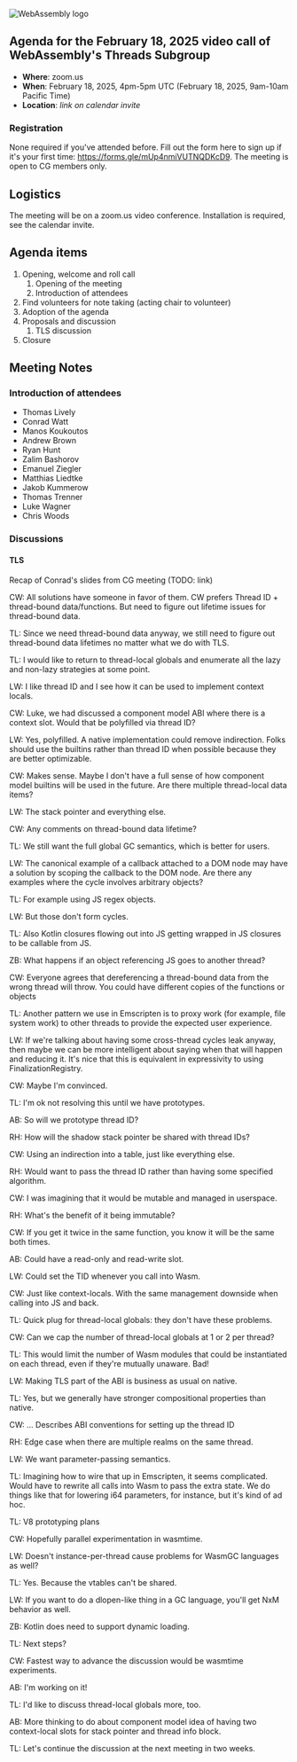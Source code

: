 ![WebAssembly logo](/images/WebAssembly.png)

## Agenda for the February 18, 2025 video call of WebAssembly's Threads Subgroup

- **Where**: zoom.us
- **When**: February 18, 2025, 4pm-5pm UTC (February 18, 2025, 9am-10am Pacific Time)
- **Location**: *link on calendar invite*

### Registration

None required if you've attended before. Fill out the form here to sign up if
it's your first time: https://forms.gle/mUp4nmiVUTNQDKcD9. The meeting is open
to CG members only.

## Logistics

The meeting will be on a zoom.us video conference.
Installation is required, see the calendar invite.

## Agenda items

1. Opening, welcome and roll call
    1. Opening of the meeting
    1. Introduction of attendees
1. Find volunteers for note taking (acting chair to volunteer)
1. Adoption of the agenda
1. Proposals and discussion
    1. TLS discussion
1. Closure

## Meeting Notes

### Introduction of attendees

 - Thomas Lively
 - Conrad Watt
 - Manos Koukoutos
 - Andrew Brown
 - Ryan Hunt
 - Zalim Bashorov
 - Emanuel Ziegler
 - Matthias Liedtke
 - Jakob Kummerow
 - Thomas Trenner
 - Luke Wagner
 - Chris Woods

### Discussions

#### TLS

Recap of Conrad's slides from CG meeting (TODO: link)

CW: All solutions have someone in favor of them. CW prefers Thread ID + thread-bound data/functions. But need to figure out lifetime issues for thread-bound data.

TL: Since we need thread-bound data anyway, we still need to figure out thread-bound data lifetimes no matter what we do with TLS.

TL: I would like to return to thread-local globals and enumerate all the lazy and non-lazy strategies at some point.

LW: I like thread ID and I see how it can be used to implement context locals.

CW: Luke, we had discussed a component model ABI where there is a context slot. Would that be polyfilled via thread ID?

LW: Yes, polyfilled. A native implementation could remove indirection. Folks should use the builtins rather than thread ID when possible because they are better optimizable.

CW: Makes sense. Maybe I don't have a full sense of how component model builtins will be used in the future. Are there multiple thread-local data items?

LW: The stack pointer and everything else.

CW: Any comments on thread-bound data lifetime?

TL: We still want the full global GC semantics, which is better for users.

LW: The canonical example of a callback attached to a DOM node may have a solution by scoping the callback to the DOM node. Are there any examples where the cycle involves arbitrary objects?

TL: For example using JS regex objects.

LW: But those don't form cycles.

TL: Also Kotlin closures flowing out into JS getting wrapped in JS closures to be callable from JS.

ZB: What happens if an object referencing JS goes to another thread?

CW: Everyone agrees that dereferencing a thread-bound data from the wrong thread will throw. You could have different copies of the functions or objects

TL: Another pattern we use in Emscripten is to proxy work (for example, file system work) to other threads to provide the expected user experience.

LW: If we're talking about having some cross-thread cycles leak anyway, then maybe we can be more intelligent about saying when that will happen and reducing it. It's nice that this is equivalent in expressivity to using FinalizationRegistry.

CW: Maybe I'm convinced.

TL: I'm ok not resolving this until we have prototypes.

AB: So will we prototype thread ID?

RH: How will the shadow stack pointer be shared with thread IDs?

CW: Using an indirection into a table, just like everything else.

RH: Would want to pass the thread ID rather than having some specified algorithm.

CW: I was imagining that it would be mutable and managed in userspace.

RH: What's the benefit of it being immutable?

CW: If you get it twice in the same function, you know it will be the same both times.

AB: Could have a read-only and read-write slot.

LW: Could set the TID whenever you call into Wasm.

CW: Just like context-locals. With the same management downside when calling into JS and back.

TL: Quick plug for thread-local globals: they don't have these problems.

CW: Can we cap the number of thread-local globals at 1 or 2 per thread?

TL: This would limit the number of Wasm modules that could be instantiated on each thread, even if they're mutually unaware. Bad!

LW: Making TLS part of the ABI is business as usual on native.

TL: Yes, but we generally have stronger compositional properties than native.

CW: … Describes ABI conventions for setting up the thread ID

RH: Edge case when there are multiple realms on the same thread.

LW: We want parameter-passing semantics.

TL: Imagining how to wire that up in Emscripten, it seems complicated. Would have to rewrite all calls into Wasm to pass the extra state. We do things like that for lowering i64 parameters, for instance, but it's kind of ad hoc.

TL: V8 prototyping plans

CW: Hopefully parallel experimentation in wasmtime.

LW: Doesn't instance-per-thread cause problems for WasmGC languages as well?

TL: Yes. Because the vtables can't be shared.

LW: If you want to do a dlopen-like thing in a GC language, you'll get NxM behavior as well.

ZB: Kotlin does need to support dynamic loading.

TL: Next steps?

CW: Fastest way to advance the discussion would be wasmtime experiments.

AB: I'm working on it!

TL: I'd like to discuss thread-local globals more, too.

AB: More thinking to do about component model idea of having two context-local slots for stack pointer and thread info block.

TL: Let's continue the discussion at the next meeting in two weeks.
